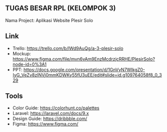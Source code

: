 ## TUGAS BESAR RPL (KELOMPOK 3)

Nama Project: Aplikasi Website Plesir Solo

## Link
- Trello: https://trello.com/b/lWd9AuQg/a-3-plesir-solo
- Mockup: https://www.figma.com/file/mvn6vAm9EnzMcdrzjcRRHE/PlesirSolo?node-id=0%3A1
- PPT: https://docs.google.com/presentation/d/1GnVyN7WIkgZ0-IyG_VeZv8zINVj0mmKDWKy55fU3uEE/edit#slide=id.g109764058f8_0_329

## Tools
- Color Guide: https://colorhunt.co/palettes
- Laravel: https://laravel.com/docs/9.x
- Design Guide: https://dribbble.com/
- Figma: https://www.figma.com/
